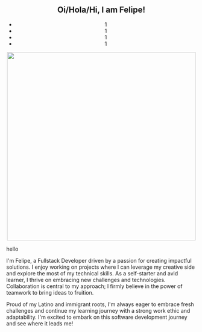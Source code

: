<h2 align="center"> Oi/Hola/Hi, I am Felipe!</h2>



<div align="center">
<ul>
   <li>1</li>
      <li>1</li>
      <li>1</li>
      <li>1</li>
</ul>


   <img src='https://github.com/fliperamos88/fliperamos88/assets/129113618/ca6842ef-6859-44df-b4c5-c6a537465f60' width=500/>

</div>
<p>hello</p>




I'm Felipe, a Fullstack Developer driven by a passion for creating impactful solutions. I enjoy working on projects where I can leverage my creative side and explore the most of my technical skills. As a self-starter and avid learner, I thrive on embracing new challenges and technologies. Collaboration is central to my approach; I firmly believe in the power of teamwork to bring ideas to fruition. 

Proud of my Latino and immigrant roots, I'm always eager to embrace fresh challenges and continue my learning journey with a strong work ethic and adaptability. I'm excited to embark on this software development journey and see where it leads me!









